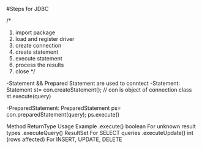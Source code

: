 #Steps for JDBC

/*
1. import package
2. load and register driver
3. create connection
4. create statement
5. execute statement
6. process the results
7. close
   */

-Statement && Prepared Statement are used
to conntect 
-Statement:
        Statement st= con.createStatement();        // con is object of connection class
        st.execute(query)

-PreparedStatement:
        PreparedStatement ps= con.preparedStatement(query);
        ps.execute()


Method	          ReturnType	          Usage Example
.execute()	      boolean	              For unknown result types
.executeQuery()	  ResultSet	            For SELECT queries
.executeUpdate()	int (rows affected)  	For INSERT, UPDATE, DELETE

        
